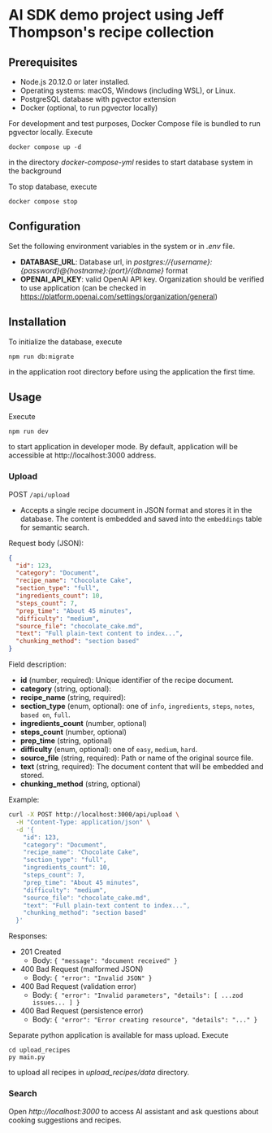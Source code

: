 # AI SDK demo project using Jeff Thompson's recipe collection

## Prerequisites
* Node.js 20.12.0 or later installed.
* Operating systems: macOS, Windows (including WSL), or Linux.
* PostgreSQL database with pgvector extension
* Docker (optional, to run pgvector locally)

For development and test purposes, Docker Compose file is bundled to run pgvector locally. Execute
```shell
docker compose up -d
```
in the directory *docker-compose-yml* resides to start database system in the background

To stop database, execute
```shell
docker compose stop
```

## Configuration
Set the following environment variables in the system or in *.env* file. 
* **DATABASE_URL**: Database url, in *postgres://{username}:{password}@{hostname}:{port}/{dbname}* format
* **OPENAI_API_KEY**: valid OpenAI API key. Organization should be verified to use application (can be checked in https://platform.openai.com/settings/organization/general)

## Installation

To initialize the database, execute

```shell
npm run db:migrate
```
in the application root directory before using the application the first time.

## Usage

Execute 
```shell
npm run dev
```
to start application in developer mode. By default, application will be accessible at http://localhost:3000 address.

### Upload 
POST ` /api/upload `

- Accepts a single recipe document in JSON format and stores it in the database. The content is embedded and saved into the `embeddings` table for semantic search.

Request body (JSON):
```json
{
  "id": 123,
  "category": "Document",
  "recipe_name": "Chocolate Cake",
  "section_type": "full",
  "ingredients_count": 10,
  "steps_count": 7,
  "prep_time": "About 45 minutes",
  "difficulty": "medium",
  "source_file": "chocolate_cake.md",
  "text": "Full plain-text content to index...",
  "chunking_method": "section based"
}
```

Field description:
- **id** (number, required): Unique identifier of the recipe document.
- **category** (string, optional): 
- **recipe_name** (string, required): 
- **section_type** (enum, optional): one of `info`, `ingredients`, `steps`, `notes`, `based on`, `full`.
- **ingredients_count** (number, optional)
- **steps_count** (number, optional)
- **prep_time** (string, optional)
- **difficulty** (enum, optional): one of `easy`, `medium`, `hard`.
- **source_file** (string, required): Path or name of the original source file.
- **text** (string, required): The document content that will be embedded and stored.
- **chunking_method** (string, optional)

Example:
```bash
curl -X POST http://localhost:3000/api/upload \
  -H "Content-Type: application/json" \
  -d '{
    "id": 123,
    "category": "Document",
    "recipe_name": "Chocolate Cake",
    "section_type": "full",
    "ingredients_count": 10,
    "steps_count": 7,
    "prep_time": "About 45 minutes",
    "difficulty": "medium",
    "source_file": "chocolate_cake.md",
    "text": "Full plain-text content to index...",
    "chunking_method": "section based"
  }'
```

Responses:
- 201 Created
  - Body: `{ "message": "document received" }`
- 400 Bad Request (malformed JSON)
  - Body: `{ "error": "Invalid JSON" }`
- 400 Bad Request (validation error)
  - Body: `{ "error": "Invalid parameters", "details": [ ...zod issues... ] }`
- 400 Bad Request (persistence error)
  - Body: `{ "error": "Error creating resource", "details": "..." }`

Separate python application is available for mass upload. Execute
```shell
cd upload_recipes
py main.py
```
to upload all recipes in *upload_recipes/data* directory.


### Search

Open *http://localhost:3000* to access AI assistant and ask 
questions about cooking suggestions and recipes.
